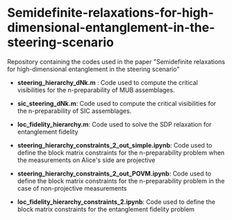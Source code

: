 # Semidefinite-relaxations-for-high-dimensional-entanglement-in-the-steering-scenario
Repository containing the codes used in the paper "Semidefinite relaxations for high-dimensional entanglement in the steering scenario"

- **steering_hierarchy_dNk.m** : Code used to compute the critical visibilities for the n-preparability of MUB assemblages. 

- **sic_steering_dNk.m**: Code used to compute the critical visibilities for the n-preparability of SIC assemblages.

- **loc_fidelity_hierarchy.m**: Code used to solve the SDP relaxation for entanglement fidelity

- **steering_hierarchy_constraints_2_out_simple.ipynb**: Code used to define the block matrix constraints for the n-preparability problem when the measurements on Alice's side are projective

- **steering_hierarchy_constraints_2_out_POVM.ipynb**: Code used to define the block matrix constraints for the n-preparability problem in the case of non-projective measurements

- **loc_fidelity_hierarchy_constraints_2.ipynb**: Code used to define the block matrix constraints for the entanglement fidelity problem
